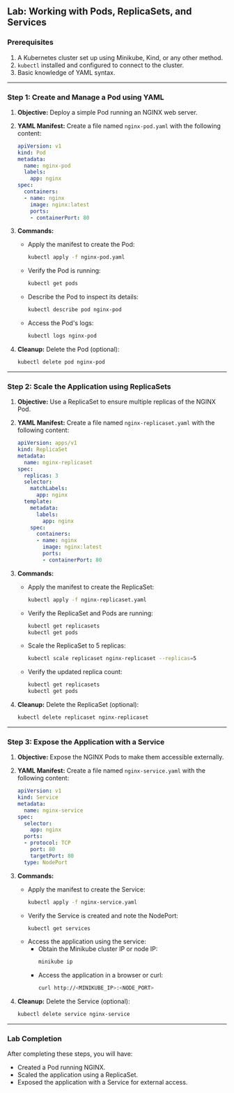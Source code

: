 
## **Lab: Working with Pods, ReplicaSets, and Services**

### **Prerequisites**
1. A Kubernetes cluster set up using Minikube, Kind, or any other method.
2. `kubectl` installed and configured to connect to the cluster.
3. Basic knowledge of YAML syntax.

---

### **Step 1: Create and Manage a Pod using YAML**
1. **Objective:** Deploy a simple Pod running an NGINX web server.
   
2. **YAML Manifest:** Create a file named `nginx-pod.yaml` with the following content:
   ```yaml
   apiVersion: v1
   kind: Pod
   metadata:
     name: nginx-pod
     labels:
       app: nginx
   spec:
     containers:
     - name: nginx
       image: nginx:latest
       ports:
       - containerPort: 80
   ```

3. **Commands:**
   - Apply the manifest to create the Pod:
     ```bash
     kubectl apply -f nginx-pod.yaml
     ```
   - Verify the Pod is running:
     ```bash
     kubectl get pods
     ```
   - Describe the Pod to inspect its details:
     ```bash
     kubectl describe pod nginx-pod
     ```
   - Access the Pod's logs:
     ```bash
     kubectl logs nginx-pod
     ```

4. **Cleanup:** Delete the Pod (optional):
   ```bash
   kubectl delete pod nginx-pod
   ```

---

### **Step 2: Scale the Application using ReplicaSets**
1. **Objective:** Use a ReplicaSet to ensure multiple replicas of the NGINX Pod.

2. **YAML Manifest:** Create a file named `nginx-replicaset.yaml` with the following content:
   ```yaml
   apiVersion: apps/v1
   kind: ReplicaSet
   metadata:
     name: nginx-replicaset
   spec:
     replicas: 3
     selector:
       matchLabels:
         app: nginx
     template:
       metadata:
         labels:
           app: nginx
       spec:
         containers:
         - name: nginx
           image: nginx:latest
           ports:
           - containerPort: 80
   ```

3. **Commands:**
   - Apply the manifest to create the ReplicaSet:
     ```bash
     kubectl apply -f nginx-replicaset.yaml
     ```
   - Verify the ReplicaSet and Pods are running:
     ```bash
     kubectl get replicasets
     kubectl get pods
     ```
   - Scale the ReplicaSet to 5 replicas:
     ```bash
     kubectl scale replicaset nginx-replicaset --replicas=5
     ```
   - Verify the updated replica count:
     ```bash
     kubectl get replicasets
     kubectl get pods
     ```

4. **Cleanup:** Delete the ReplicaSet (optional):
   ```bash
   kubectl delete replicaset nginx-replicaset
   ```

---

### **Step 3: Expose the Application with a Service**
1. **Objective:** Expose the NGINX Pods to make them accessible externally.

2. **YAML Manifest:** Create a file named `nginx-service.yaml` with the following content:
   ```yaml
   apiVersion: v1
   kind: Service
   metadata:
     name: nginx-service
   spec:
     selector:
       app: nginx
     ports:
     - protocol: TCP
       port: 80
       targetPort: 80
     type: NodePort
   ```

3. **Commands:**
   - Apply the manifest to create the Service:
     ```bash
     kubectl apply -f nginx-service.yaml
     ```
   - Verify the Service is created and note the NodePort:
     ```bash
     kubectl get services
     ```
   - Access the application using the service:
     - Obtain the Minikube cluster IP or node IP:
       ```bash
       minikube ip
       ```
     - Access the application in a browser or curl:
       ```bash
       curl http://<MINIKUBE_IP>:<NODE_PORT>
       ```

4. **Cleanup:** Delete the Service (optional):
   ```bash
   kubectl delete service nginx-service
   ```

---

### **Lab Completion**
After completing these steps, you will have:
- Created a Pod running NGINX.
- Scaled the application using a ReplicaSet.
- Exposed the application with a Service for external access.

